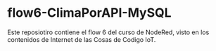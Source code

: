 # flow6-ClimaPorAPI-MySQL
Este reposiotiro contiene el flow 6 del curso de NodeRed, visto en los contenidos de Internet de las Cosas de Codigo IoT.
